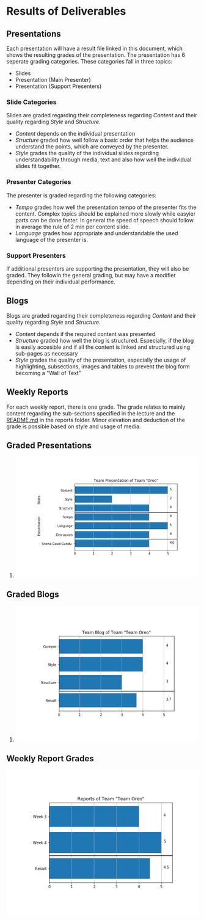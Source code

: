 # Results of Deliverables

## Presentations

Each presentation will have a result file linked in this document, which shows the resulting grades of the presentation. The presentation has 6 seperate grading categories. These categories fall in three topics:

* Slides
* Presentation (Main Presenter)
* Presentation (Support Presenters)

### Slide Categories

Slides are graded regarding their completeness regarding *Content* and  their quality regarding *Style* and *Structure*.

* *Content* depends on the individual presentation
* *Structure* graded how well follow a basic  order that helps the audience understand the points, which are conveyed by the presenter.
* *Style* grades the quality of the individual slides regarding understandability through media, text and also how well the individual slides fit together.

### Presenter Categories

The presenter is graded regarding the following categories:

* *Tempo* grades how well the presentation tempo of the presenter fits the content. Complex topics should be explained more slowly while easyier parts can be done faster. In general the speed of speech should follow in average the rule of 2 min per content slide.
* *Language* grades how appropriate and understandable the used language of the presenter is.

### Support Presenters

If additional presenters are supporting the presentation, they will also be graded. They followin the general grading, but may have a modifier depending on their individual performance.

## Blogs

Blogs are graded regarding their completeness regarding *Content* and  their quality regarding *Style* and *Structure*.

* *Content* depends if the required content was presented
* *Structure* graded how well the blog is structured. Especially, if the blog is easily accesible and if all the content is linked and structured using sub-pages as necessary
* *Style* grades the quality of the presentation, especially the usage of highlighting, subsections, images and tables to prevent the blog form becoming a "Wall of Text"

## Weekly Reports

For each weekly report, there is one grade. The grade relates to mainly content regarding the sub-sections specified in the lecture and the [README.md](./../reports/README.md) in the reports folder. Minor elevation and deduction of the grade is possible based on style and usage of media.

## Graded Presentations

1. ![Team Presentation Results](./team.png)

## Graded Blogs

1. ![Team Presentation Blog Results](./team_blog.png)

## Weekly Report Grades

![Weekly Report Results](./reports.png)
